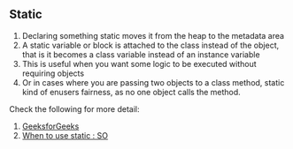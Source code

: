 ## Static

1. Declaring something static moves it from the heap to the metadata area
2. A static variable or block is attached to the class instead of the object, that is it becomes a class variable instead of an instance variable
3. This is useful when you want some logic to be executed without requiring objects
4. Or in cases where you are passing two objects to a class method, static kind of enusers fairness, as no one object calls the method.

Check the following for more detail:
1. [GeeksforGeeks](://www.geeksforgeeks.org/static-keyword-java/)
2. [When to use static : SO](https://stackoverflow.com/questions/2671496/java-when-to-use-static-methods)
